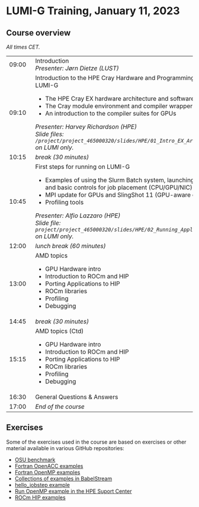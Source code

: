 # LUMI-G Training, January 11, 2023

## Course overview

<em>All times CET.</em>

<table style="text-align: left;">
<tbody>
<tr>
    <td>09:00&nbsp;&nbsp;</td>
    <td>Introduction<br>
    <em>Presenter: Jørn Dietze (LUST)</em>
    </td>
</tr>
<tr>
    <td>09:10</td>
    <td>Introduction to the HPE Cray Hardware and Programming Environment on LUMI-G
    <ul>
        <li>The HPE Cray EX hardware architecture and software stack</lo>
        <li>The Cray module environment and compiler wrapper scripts</li>
        <li>An introduction to the compiler suites for GPUs
    </ul>
    <em>Presenter: Harvey Richardson (HPE)</em><br>
    <em>Slide files: <code>/project/project_465000320/slides/HPE/01_Intro_EX_Architecture_and_PE.pdf</code>  on LUMI only.</em>
    </td>
</tr>
<tr>
    <td>10:15</td>
    <td><em>break (30 minutes)</em>
    </td>
</tr>
<tr>
    <td>10:45</td>
    <td>First steps for running on LUMI-G
    <ul>
        <li>Examples of using the Slurm Batch system, launching jobs on the front end and basic controls for job placement (CPU/GPU/NIC)</li> 
        <li>MPI update for GPUs and SlingShot 11 (GPU-aware communications)</li> 
        <li>Profiling tools </li>
    </ul>
    <em>Presenter: Alfio Lazzaro (HPE)</em><br>
    <em>Slide file: <code>project/project_465000320/slides/HPE/02_Running_Applications_and_Tools.pdf</code> on LUMI only.</em>
    </td>
</tr>
<tr>
    <td>12:00</td>
    <td><em>lunch break (60 minutes)</em>
    </td>
</tr>
<tr>
    <td>13:00</td>
    <td>AMD topics
    <ul>
        <li>GPU Hardware intro </li>
        <li>Introduction to ROCm and HIP</li>
        <li>Porting Applications to HIP </li>
        <li>ROCm libraries </li>
        <li>Profiling</li>
        <li>Debugging</li>
    </ul>
    <!--
    <em>Slide file: <code>/project/project_465000297/slides/04_Compilers_and_Libraries.pdf</code> on LUMI only.</em>
    </td>
    -->
</tr>
<tr>
    <td>14:45</td>
    <td><em>break (30 minutes)</em></td>
</tr>
<tr>
    <td>15:15</td>
    <td>AMD topics (Ctd)
    <ul>
        <li>GPU Hardware intro </li>
        <li>Introduction to ROCm and HIP</li>
        <li>Porting Applications to HIP </li>
        <li>ROCm libraries </li>
        <li>Profiling</li>
        <li>Debugging</li>
    </ul>
    <!--
    <em>Presenter: Jean Pourroy</em><br>
    <em>Slide file: <code>/project/project_465000297/slides/05_Advanced_Placement.pdf</code> on LUMI only.</em>
    -->
    </td>
</tr>
<tr>
    <td>16:30</td>
    <td>General Questions &amp; Answers 
    <!-- (participants are encouraged to continue with exercises in case there should be no questions) -->
    </td>
</tr>
<tr>
    <td>17:00</td>
    <td><em>End of the course</em></td>
</tr>
</tbody>
</table>

<!--
# OLD INFORMATION TO BE ADAPTED

## Downloads

-   [Introduction to the AMD ROCm<sup>TM</sup> Ecosystem (PDF, 6.3M)](files/LUMIG_training_AMD_ecosystem_23_08_2022.pdf)
-   [Exercises for "Introduction to the AMD ROCm<sup>TM</sup> Ecosystem" (tar file, 56k)](files/LUMI_G-AMD-Exercises.tar)

## Notes

-   [Notes from the hackmd page](hackmd_notes.md)
-->

## Exercises

Some of the exercises used in the course are based on exercises or other material available in various GitHub repositories:

-   [OSU benchmark](https://mvapich.cse.ohio-state.edu/download/mvapich/osu-micro-benchmarks-5.9.tar.gz)
-   [Fortran OpenACC examples](https://github.com/RonRahaman/openacc-mpi-demos)
-   [Fortran OpenMP examples](https://github.com/ye-luo/openmp-target)
-   [Collections of examples in BabelStream](https://github.com/UoB-HPC/BabelStream)
-   [hello_jobstep example](https://code.ornl.gov/olcf/hello_jobstep)
-   [Run OpenMP example in the HPE Suport Center](https://support.hpe.com/hpesc/public/docDisplay?docId=a00114008en_us&docLocale=en_US&page=Run_an_OpenMP_Application.html)
-   [ROCm HIP examples](https://github.com/ROCm-Developer-Tools/HIP-Examples)
